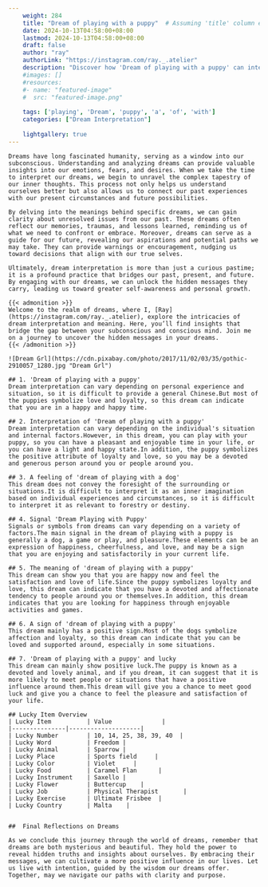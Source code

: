 ```yaml
---
    weight: 284
    title: "Dream of playing with a puppy"  # Assuming 'title' column exists
    date: 2024-10-13T04:58:00+08:00
    lastmod: 2024-10-13T04:58:00+08:00
    draft: false
    author: "ray"
    authorLink: "https://instagram.com/ray._.atelier"
    description: "Discover how 'Dream of playing with a puppy' can interpret your future and uncover its significant meanings in your life."
    #images: []
    #resources:
    #- name: "featured-image"
    #  src: "featured-image.png"
    
    tags: ['playing', 'Dream', 'puppy', 'a', 'of', 'with']
    categories: ["Dream Interpretation"]
    
    lightgallery: true
---
```

    
    Dreams have long fascinated humanity, serving as a window into our subconscious. Understanding and analyzing dreams can provide valuable insights into our emotions, fears, and desires. When we take the time to interpret our dreams, we begin to unravel the complex tapestry of our inner thoughts. This process not only helps us understand ourselves better but also allows us to connect our past experiences with our present circumstances and future possibilities.
    
    By delving into the meanings behind specific dreams, we can gain clarity about unresolved issues from our past. These dreams often reflect our memories, traumas, and lessons learned, reminding us of what we need to confront or embrace. Moreover, dreams can serve as a guide for our future, revealing our aspirations and potential paths we may take. They can provide warnings or encouragement, nudging us toward decisions that align with our true selves.
    
    Ultimately, dream interpretation is more than just a curious pastime; it is a profound practice that bridges our past, present, and future. By engaging with our dreams, we can unlock the hidden messages they carry, leading us toward greater self-awareness and personal growth.
    
    {{< admonition >}}
    Welcome to the realm of dreams, where I, [Ray](https://instagram.com/ray._.atelier), explore the intricacies of dream interpretation and meaning. Here, you’ll find insights that bridge the gap between your subconscious and conscious mind. Join me on a journey to uncover the hidden messages in your dreams.
    {{< /admonition >}}
    
    ![Dream Grl](https://cdn.pixabay.com/photo/2017/11/02/03/35/gothic-2910057_1280.jpg "Dream Grl")
    
    ## 1. 'Dream of playing with a puppy'
    Dream interpretation can vary depending on personal experience and situation, so it is difficult to provide a general Chinese.But most of the puppies symbolize love and loyalty, so this dream can indicate that you are in a happy and happy time.
    
    ## 2. Interpretation of 'Dream of playing with a puppy'
    Dream interpretation can vary depending on the individual's situation and internal factors.However, in this dream, you can play with your puppy, so you can have a pleasant and enjoyable time in your life, or you can have a light and happy state.In addition, the puppy symbolizes the positive attribute of loyalty and love, so you may be a devoted and generous person around you or people around you.
    
    ## 3. A feeling of 'dream of playing with a dog'
    This dream does not convey the foresight of the surrounding or situations.It is difficult to interpret it as an inner imagination based on individual experiences and circumstances, so it is difficult to interpret it as relevant to forestry or destiny.
    
    ## 4. Signal 'Dream Playing with Puppy'
    Signals or symbols from dreams can vary depending on a variety of factors.The main signal in the dream of playing with a puppy is generally a dog, a game or play, and pleasure.These elements can be an expression of happiness, cheerfulness, and love, and may be a sign that you are enjoying and satisfactorily in your current life.
    
    ## 5. The meaning of 'dream of playing with a puppy'
    This dream can show you that you are happy now and feel the satisfaction and love of life.Since the puppy symbolizes loyalty and love, this dream can indicate that you have a devoted and affectionate tendency to people around you or themselves.In addition, this dream indicates that you are looking for happiness through enjoyable activities and games.
    
    ## 6. A sign of 'dream of playing with a puppy'
    This dream mainly has a positive sign.Most of the dogs symbolize affection and loyalty, so this dream can indicate that you can be loved and supported around, especially in some situations.
    
    ## 7. 'Dream of playing with a puppy' and lucky
    This dream can mainly show positive luck.The puppy is known as a devoted and lovely animal, and if you dream, it can suggest that it is more likely to meet people or situations that have a positive influence around them.This dream will give you a chance to meet good luck and give you a chance to feel the pleasure and satisfaction of your life.
    
    ## Lucky Item Overview
    | Lucky Item          | Value              |
    |---------------|--------------------|
    | Lucky Number        | 10, 14, 25, 38, 39, 40  |
    | Lucky Word          | Freedom |
    | Lucky Animal        | Sparrow |
    | Lucky Place         | Sports field     |
    | Lucky Color         | Violet     |
    | Lucky Food          | Caramel Flan      |
    | Lucky Instrument    | Saxello |
    | Lucky Flower        | Buttercup    |
    | Lucky Job           | Physical Therapist       |
    | Lucky Exercise      | Ultimate Frisbee  |
    | Lucky Country       | Malta    |
    
    
    ##  Final Reflections on Dreams
    
    As we conclude this journey through the world of dreams, remember that dreams are both mysterious and beautiful. They hold the power to reveal hidden truths and insights about ourselves. By embracing their messages, we can cultivate a more positive influence in our lives. Let us live with intention, guided by the wisdom our dreams offer. Together, may we navigate our paths with clarity and purpose.
    